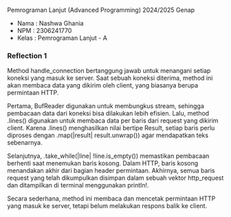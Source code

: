 Pemrograman Lanjut (Advanced Programming) 2024/2025 Genap

- Nama : Nashwa Ghania
- NPM : 2306241770
- Kelas : Pemrograman Lanjut - A

### Reflection 1

Method handle_connection bertanggung jawab untuk menangani setiap koneksi yang masuk ke server. Saat sebuah koneksi diterima, method ini akan membaca data yang dikirim oleh client, yang biasanya berupa permintaan HTTP.

Pertama, BufReader digunakan untuk membungkus stream, sehingga pembacaan data dari koneksi bisa dilakukan lebih efisien. Lalu, method .lines() digunakan untuk membaca data per baris dari request yang dikirim client. Karena .lines() menghasilkan nilai bertipe Result, setiap baris perlu diproses dengan .map(|result| result.unwrap()) agar mendapatkan teks sebenarnya.

Selanjutnya, .take_while(|line| !line.is_empty()) memastikan pembacaan berhenti saat menemukan baris kosong. Dalam HTTP, baris kosong menandakan akhir dari bagian header permintaan. Akhirnya, semua baris request yang telah dikumpulkan disimpan dalam sebuah vektor http_request dan ditampilkan di terminal menggunakan println!.

Secara sederhana, method ini membaca dan mencetak permintaan HTTP yang masuk ke server, tetapi belum melakukan respons balik ke client.
